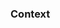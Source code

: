 ### Context

<!-- Before submitting the PR, please make sure you do the following -->
<!-- Title your PR using a descriptive message that follows the angular conventions -->
<!-- If relevant, link your PR to an issue using keyword: `Closes:`, `Fixes:` -->
